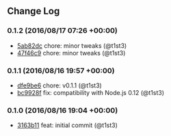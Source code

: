 ## Change Log

### 0.1.2 (2016/08/17 07:26 +00:00)
- [5ab82dc](https://github.com/t1st3/is-kde/commit/5ab82dc06d03781d7c1dce97234f65674a14a389) chore: minor tweaks (@t1st3)
- [47f46c9](https://github.com/t1st3/is-kde/commit/47f46c9b3cffdbe6ae2638cee71aec8e8739fd1c) chore: minor tweaks (@t1st3)

### 0.1.1 (2016/08/16 19:57 +00:00)
- [dfe9be6](https://github.com/t1st3/is-kde/commit/dfe9be618ba5643526bcc240506e18b4d864c920) chore: v0.1.1 (@t1st3)
- [bc9928f](https://github.com/t1st3/is-kde/commit/bc9928fd10694abb84d548bb4a75ab3fccd74042) fix: compatibility with Node.js 0.12 (@t1st3)

### 0.1.0 (2016/08/16 19:04 +00:00)
- [3163b11](https://github.com/t1st3/is-kde/commit/3163b116fa414a445c60c3e04d1abaa27feae877) feat: initial commit (@t1st3)